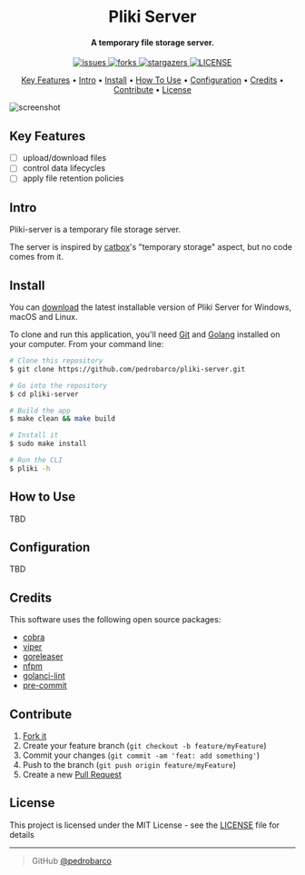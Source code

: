 <h1 align="center">
  Pliki Server
</h1>

<h4 align="center">A temporary file storage server.</h4>

<p align="center"> <a href="https://github.com/pedrobarco/pliki-server/issues">
    <img src="https://img.shields.io/github/issues/pedrobarco/pliki-server"
         alt="issues">
  </a>
 <a href="https://github.com/pedrobarco/pliki-server/network/members">
    <img src="https://img.shields.io/github/forks/pedrobarco/pliki-server"
         alt="forks">
  </a>
 <a href="https://github.com/pedrobarco/pliki-server/stargazers">
    <img src="https://img.shields.io/github/stars/pedrobarco/pliki-server"
         alt="stargazers">
  </a>
 <a href="https://github.com/pedrobarco/pliki-server/blob/main/LICENSE">
    <img src="https://img.shields.io/github/license/pedrobarco/pliki-server"
         alt="LICENSE">
  </a>
</p>
<p align="center">
  <a href="#key-features">Key Features</a> •
  <a href="#intro">Intro</a> •
  <a href="#install">Install</a> •
  <a href="#how-to-use">How To Use</a> •
  <a href="#configuration">Configuration</a> •
  <a href="#credits">Credits</a> •
  <a href="#contribute">Contribute</a> •
  <a href="#license">License</a>
</p>

![screenshot](docs/assets/demo.gif)

## Key Features

- [ ] upload/download files
- [ ] control data lifecycles
- [ ] apply file retention policies

## Intro

Pliki-server is a temporary file storage server.

The server is inspired by [catbox](https://catbox.moe/)'s "temporary storage" aspect, but no code comes from it. 

## Install

You can [download](https://github.com/pedrobarco/pliki-server/releases) the latest installable version of Pliki Server for Windows, macOS and Linux.

To clone and run this application, you'll need [Git](https://git-scm.com) and [Golang](https://golang.org/) installed on your computer. From your command line:

```bash
# Clone this repository
$ git clone https://github.com/pedrobarco/pliki-server.git

# Go into the repository
$ cd pliki-server

# Build the app
$ make clean && make build

# Install it
$ sudo make install

# Run the CLI
$ pliki -h
```

## How to Use

TBD

## Configuration

TBD

## Credits

This software uses the following open source packages:

- [cobra](https://github.com/spf13/cobra)
- [viper](https://github.com/spf13/viper)
- [goreleaser](https://github.com/goreleaser/goreleaser)
- [nfpm](https://github.com/goreleaser/nfpm)
- [golanci-lint](https://github.com/golangci/golangci-lint)
- [pre-commit](https://github.com/pre-commit/pre-commit)

## Contribute

1. [Fork it](https://github.com/pedrobarco/pliki-server/fork)
2. Create your feature branch (`git checkout -b feature/myFeature`)
3. Commit your changes (`git commit -am 'feat: add something'`)
4. Push to the branch (`git push origin feature/myFeature`)
5. Create a new [Pull Request](https://github.com/pedrobarco/pliki-server/pulls)

## License

This project is licensed under the MIT License - see the [LICENSE](https://github.com/pedrobarco/pliki-server/blob/main/LICENSE) file for details

---

> GitHub [@pedrobarco](https://github.com/pedrobarco)

